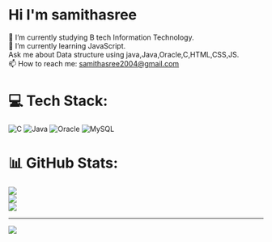 # Hi I'm samithasree
🔭 I’m currently studying B tech Information Technology.<br>🌱 I’m currently learning JavaScript.<br>Ask me about Data structure using java,Java,Oracle,C,HTML,CSS,JS.<br>📫 How to reach me: samithasree2004@gmail.com


# 💻 Tech Stack:
![C](https://img.shields.io/badge/c-%2300599C.svg?style=for-the-badge&logo=c&logoColor=white) ![Java](https://img.shields.io/badge/java-%23ED8B00.svg?style=for-the-badge&logo=openjdk&logoColor=white) ![Oracle](https://img.shields.io/badge/Oracle-F80000?style=for-the-badge&logo=oracle&logoColor=white) ![MySQL](https://img.shields.io/badge/mysql-4479A1.svg?style=for-the-badge&logo=mysql&logoColor=white)
# 📊 GitHub Stats:
![](https://github-readme-stats.vercel.app/api?username=samithasree01&theme=dark&hide_border=false&include_all_commits=false&count_private=false)<br/>
![](https://github-readme-streak-stats.herokuapp.com/?user=samithasree01&theme=dark&hide_border=false)<br/>
![](https://github-readme-stats.vercel.app/api/top-langs/?username=samithasree01&theme=dark&hide_border=false&include_all_commits=false&count_private=false&layout=compact)

---
[![](https://visitcount.itsvg.in/api?id=samithasree01&icon=0&color=0)](https://visitcount.itsvg.in)

<!-- Proudly created with GPRM ( https://gprm.itsvg.in ) -->
